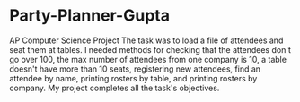 # Party-Planner-Gupta
AP Computer Science Project
The task was to load a file of attendees and seat them at tables. I needed methods for checking that the attendees don't go over 100, the max number of attendees from one company is 10, a table doesn't have more than 10 seats, registering new attendees, find an attendee by name, printing rosters by table, and printing rosters by company. My project completes all the task's objectives. 
